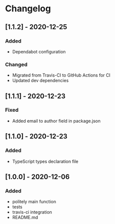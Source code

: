 # Changelog

## [1.1.2] - 2020-12-25

### Added

- Dependabot configuration

### Changed

- Migrated from Travis-CI to GitHub Actions for CI
- Updated dev dependencies

## [1.1.1] - 2020-12-23

### Fixed

- Added email to author field in package.json

## [1.1.0] - 2020-12-23

### Added

- TypeScript types declaration file

## [1.0.0] - 2020-12-06

### Added

- politely main function
- tests
- travis-ci integration
- README.md
